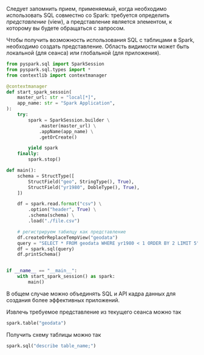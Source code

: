 Следует запомнить прием, применяемый, когда необходимо использовать SQL совместно со Spark: требуется определить _представление_ (view), а представление является элементом, к которому вы будете обращаться с запросом.

Чтобы получить возможность использования SQL с таблицами в Spark, необходимо создать представление. Область видимости может быть локальной (для сеанса) или глобальной (для приложения).

```python
from pyspark.sql import SparkSession
from pyspark.sql.types import * 
from contextlib import contextmanager

@contextmanager
def start_spark_sessoin(
	master_url: str = "local[*]",
	app_name: str = "Spark Application",
):
    try:
        spark = SparkSession.builder \
            .master(master_url) \
            .appName(app_name) \
            .getOrCreate()

        yield spark
    finally:
        spark.stop()

def main():
	schema = StructType([
        StructField("geo", StringType(), True),
        StructField("yr1980", DobleType(), True),
	])

    df = spark.read.format("csv") \
        .option("header", True) \
        .schema(schema) \
        .load("./file.csv")

    # регистрируем табилцу как представление
    df.createOrReplaceTempView("geodata")
    query = "SELECT * FROM geodata WHERE yr1980 < 1 ORDER BY 2 LIMIT 5"
	df = spark.sql(query)
    df.printSchema()


if __name__ == "__main__":
    with start_spark_session() as spark:
	    main()
```

В общем случае можно объединять SQL и API кадра данных для создания более эффективных приложений.

Извлечь требуемое представление из текущего сеанса можно так
```python
spark.table("geodata")
```

Получить схему таблицы можно так
```python
spark.sql("describe table_name;")
```